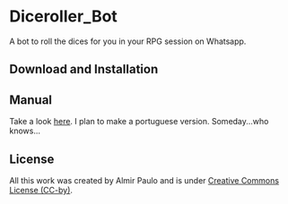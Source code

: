 # Diceroller_Bot
A bot to roll the dices for you in your RPG session on Whatsapp. 

## Download and Installation 

## Manual

Take a look [here](https://github.com/AlmirPaulo/Diceroller_Bot/blob/main/DicerollerBotManual.md). I plan to make a portuguese version. Someday...who knows...

## License

All this work was created by Almir Paulo and is under [Creative Commons License (CC-by)](https://creativecommons.org/licenses/by/4.0/).